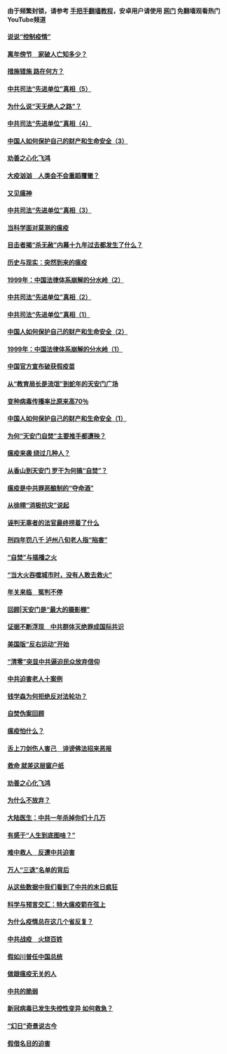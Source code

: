 #### 由于频繁封锁，请参考 [手把手翻墙教程](https://github.com/gfw-breaker/guides/wiki/)，安卓用户请使用 [网门](https://github.com/gfw-breaker/nogfw/blob/master/dl.md?t=02170100) 免翻墙观看热门YouTube频道 

#### [说说“控制疫情”](../pages/19/420831.md?t=02170100) 

#### [离年傍节　家破人亡知多少？](../pages/19/420563.md?t=02170100) 

#### [措施错施  路在何方？](../pages/19/420076.md?t=02170100) 

#### [中共司法“先进单位”真相（5）](../pages/19/419453.md?t=02170100) 

#### [为什么说“天无绝人之路”？](../pages/19/419618.md?t=02170100) 

#### [中共司法“先进单位”真相（4）](../pages/19/419452.md?t=02170100) 

#### [中国人如何保护自己的财产和生命安全（3）](../pages/19/419405.md?t=02170100) 

#### [劝善之心化飞鸿](../pages/19/418758.md?t=02170100) 

#### [大疫汹汹　人类会不会重蹈覆辙？](../pages/19/419691.md?t=02170100) 

#### [又见瘟神](../pages/19/419225.md?t=02170100) 

#### [中共司法“先进单位”真相（3）](../pages/19/419451.md?t=02170100) 

#### [当科学面对莫测的瘟疫](../pages/19/419625.md?t=02170100) 

#### [目击者揭“杀无赦”内幕十九年过去都发生了什么？](../pages/19/419617.md?t=02170100) 

#### [历史与现实：突然到来的瘟疫](../pages/19/419619.md?t=02170100) 

#### [1999年：中国法律体系崩解的分水岭（2）](../pages/19/419455.md?t=02170100) 

#### [中共司法“先进单位”真相（2）](../pages/19/419450.md?t=02170100) 

#### [中共司法“先进单位”真相（1）](../pages/19/419449.md?t=02170100) 

#### [中国人如何保护自己的财产和生命安全（2）](../pages/19/419404.md?t=02170100) 

#### [1999年：中国法律体系崩解的分水岭（1）](../pages/19/419454.md?t=02170100) 

#### [中国官方宣布破获假疫苗](../pages/19/419504.md?t=02170100) 

#### [从“教育局长是流氓”到蛇年的天安门广场](../pages/19/419470.md?t=02170100) 

#### [变种病毒传播率比原来高70％](../pages/19/419456.md?t=02170100) 

#### [中国人如何保护自己的财产和生命安全（1）](../pages/19/419403.md?t=02170100) 

#### [为何“天安门自焚”主要推手都遭殃？](../pages/19/419348.md?t=02170100) 

#### [瘟疫来袭 绕过几种人？](../pages/19/419349.md?t=02170100) 

#### [从香山到天安门 罗干为何搞“自焚”？](../pages/19/419270.md?t=02170100) 

#### [瘟疫是中共罪恶酿制的“夺命酒”](../pages/19/419223.md?t=02170100) 

#### [从徐栩“消极抗灾”说起](../pages/19/419224.md?t=02170100) 

#### [诬判无辜者的法官最终捞着了什么](../pages/19/419268.md?t=02170100) 

#### [刑四年罚八千 泸州八旬老人指“陷害”](../pages/19/419232.md?t=02170100) 

#### [“自焚”与插播之火](../pages/19/419226.md?t=02170100) 

#### [“当大火吞噬城市时，没有人敢去救火”](../pages/19/419077.md?t=02170100) 

#### [年关来临　冤判不停](../pages/19/419093.md?t=02170100) 

#### [回顾|天安门是“最大的摄影棚”](../pages/19/380866.md?t=02170100) 

#### [证据不断浮现　中共群体灭绝罪成国际共识](../pages/19/419031.md?t=02170100) 

#### [美国版“反右运动”开始](../pages/19/419030.md?t=02170100) 

#### [“清零”突显中共逼迫民众放弃信仰](../pages/19/418995.md?t=02170100) 

#### [中共迫害老人十案例](../pages/19/418831.md?t=02170100) 

#### [钱学森为何拒绝反对法轮功？](../pages/19/418905.md?t=02170100) 

#### [自焚伪案回顾](../pages/19/418799.md?t=02170100) 

#### [瘟疫怕什么？](../pages/19/418800.md?t=02170100) 

#### [舌上刀剑伤人害己　诽谤佛法招来恶报](../pages/19/418731.md?t=02170100) 

#### [救命 就差这层窗户纸](../pages/19/418706.md?t=02170100) 

#### [劝善之心化飞鸿](../pages/19/416766.md?t=02170100) 

#### [为什么不放弃？](../pages/19/418691.md?t=02170100) 

#### [大陆医生：中共一年杀掉你们十几万](../pages/19/418670.md?t=02170100) 

#### [有感于“人生到底图啥？”](../pages/19/418624.md?t=02170100) 

#### [难中救人　反遭中共迫害](../pages/19/418414.md?t=02170100) 

#### [万人“三退”名单的背后](../pages/19/418505.md?t=02170100) 

#### [从这些数据中我们看到了中共的末日疯狂](../pages/19/418420.md?t=02170100) 

#### [科学与预言交汇：特大瘟疫箭在弦上](../pages/19/418266.md?t=02170100) 

#### [为什么疫情总在这几个省反复？](../pages/19/418219.md?t=02170100) 

#### [中共战疫　火烧百姓](../pages/19/418220.md?t=02170100) 

#### [假如川普任中国总统](../pages/19/418174.md?t=02170100) 

#### [做跟瘟疫无关的人](../pages/19/418171.md?t=02170100) 

#### [中共的脆弱](../pages/19/418196.md?t=02170100) 

#### [新冠病毒已发生失控性变异 如何救急？](../pages/19/418032.md?t=02170100) 

#### [“幻日”奇景说古今](../pages/19/418033.md?t=02170100) 

#### [假借名目的迫害](../pages/19/418055.md?t=02170100) 

